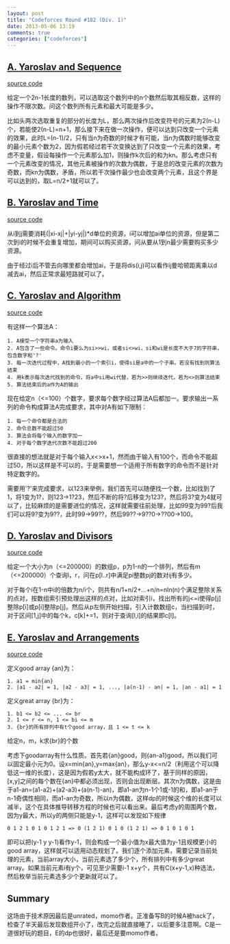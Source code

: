 ```yaml
---
layout: post
title: "Codeforces Round #182 (Div. 1)"
date: 2013-05-06 13:19
comments: true
categories: ["codeforces"]
---
```


[A. Yaroslav and Sequence](http://www.codeforces.com/contest/301/problem/A)
--------------------------

[source code](https://github.com/delta4d/AlgoSolution/blob/master/codeforces/182/1/A.cpp)

给定一个2n-1长度的数列，可以选取这个数列中的n个数然后取其相反数，这样的操作不限次数。问这个数列所有元素和最大可能是多少。

比如头两次选取重复的部分的长度为L，那么两次操作后改变符号的元素为2(n-L)个，若能使2(n-L)=n+1，那么接下来在做一次操作，便可以达到只改变一个元素的效果，此时L=(n-1)/2，只有当n为奇数的时候才有可能，当n为偶数时能够改变的最小元素个数为2，因为假若经过若干次变换达到了只改变一个元素的效果，考虑不变量，假设每操作一个元素那么加1，则操作k次后的和为kn。那么考虑只有一个元素改变的情况，其他元素被操作的次数为偶数，于是总的改变元素的次数为奇数，而kn为偶数，矛盾，所以若干次操作最少也会改变两个元素，且这个界是可以达到的，取L=n/2+1就可以了。


[B. Yaroslav and Time](http://www.codeforces.com/contest/301/problem/B)
----------------------

[source code](https://github.com/delta4d/AlgoSolution/blob/master/codeforces/182/1/B.cpp)

从i到j需要消耗(\|xi-xj\|+\|yi-yj\|)\*d单位的资源，i可以增加ai单位的资源，但是第二次到i的时候不会重复增加，期间可以购买资源，问从要从1到n最少需要购买多少资源。

由于经过i后不管去向哪里都会增加ai，于是将dis(i,j)可以看作ij曼哈顿距离乘以d减去ai，然后正常求最短路就可以了。


[C. Yaroslav and Algorithm](http://www.codeforces.com/contest/301/problem/C)
---------------------------

[source code](https://github.com/delta4d/AlgoSolution/blob/master/codeforces/182/1/C.rb)

有这样一个算法A：

	1. A接受一个字符串a为输入
	2. A包含了一些命令。命令i要么为si>>wi，或者si<>wi，si和wi是长度不大于7的字符串，包含数字和'?'
	3. 每一次迭代过程中，A找到最小的一个索引i，使得si是a中的一个子串。若没有找到则算法结束
	4. 用k表示每次迭代找到的命令，将a中si用wi代替，若为>>则继续迭代，若为<>则算法结束
	5. 算法结束后的a作为A的输出

现在给定n（\<=100）个数字，要求每个数字经过算法A后都加一。要求输出一系列的命令构成算法A完成要求，其中对A有如下限制：
	
	1. 每一个命令都是合法的
	2. 命令总数不能超过50
	3. 算法会将每个输入的数字加一
	4. 对于每个数字迭代次数不能超过200

很直接的想法就是对于每个输入x\<\>x+1，然而由于输入有100个，而命令不能超过50，所以这样是不可以的，于是需要想一个适用于所有数字的命令而不是针对特定数字的。

需要用'?'来完成要求，以123来举例，我们首先可以随便找一个数，比如找到了1，将1变为1?，则123-\>1?23，然后不断的将?后移变为123?，然后将3?变为4就可以了，比较麻烦的是需要进位的情况，这样就需要往前处理，比如99变为99?后我们可以将9?变为9??，此时99-\>99??，然后99??-\>9??0-\>??00-\>100。

[D. Yaroslav and Divisors](http://www.codeforces.com/contest/301/problem/D)
--------------------------

[source code](https://github.com/delta4d/AlgoSolution/blob/master/codeforces/182/1/D.cpp)

给定一个大小为n（\<=200000）的数组p，p为1-n的一个排列，然后有m（\<=200000）个查询l，r，问在p[l..r]中满足pi整数pj的数对ij有多少。

对于每个i在1-n中i的倍数为n/i个，则共有n/1+n/2+...+n/n=nln(n)个满足整除关系的点对，按数组索引预处理出这样的点对，比如对索引i，找出所有的j<=i使得p[j]整除p[i]或p[i]整除p[j]。然后从p左侧开始扫描，引入计数数组c，当扫描到i时，对于区间[1,j]中的每个k，c[k]+=1，则对于查询[l,i]的结果即c[l]。

[E. Yaroslav and Arrangements](http://www.codeforces.com/contest/301/problem/E)
------------------------------

[source code](https://github.com/delta4d/AlgoSolution/blob/master/codeforces/182/1/E.cpp)

定义good array {an}为：

	1. a1 = min{an}
	2. |a1 - a2| = 1, |a2 - a3| = 1, ..., |a(n-1) - an| = 1, |an - a1| = 1

定义great array {br}为：

	1. b1 <= b2 <= ... <= br
	2. 1 <= r <= n, 1 <= bi <= m
	3. {br}的所有排列中有t个good array，且 1 <= t <= k

给定n，m，k求{br}的个数

考虑下goodarray有什么性质。首先若{an}good，则{an-a1}good，所以我们可以固定最小元为0。设x=min{an},y=max{an}，那么y-x\<=n/2（利用这个可以降低这一维的长度），这是因为假若y太大，就不能构成环了，基于同样的原因，[x,y]之间的每个数在{an}中都必须出现，否则会出现断层。其次n为偶数，这是由于a1-an=(a1-a2)+(a2-a3)+(a(n-1)-an)，即a1-an为n-1个1或-1的和，即a1-an于n-1奇偶性相同，而a1-an为奇数，所以n为偶数，这样dp的时候这个维的长度可以减半，这个在具体推导转移方程的时候也可以看出来。最后考虑y的周围两个数，因为y最大，所以y的两侧只能是y-1，这样可以发现如下规律

	0 1 2 1 0 1 0 1 2 1 => 0 (1 2 1) 0 1 0 (1 2 1) => 0 1 0 1 0 1

即可以把(y-1 y y-1)看作y-1，则会构成一个最小值为x最大值为y-1且规模更小的good array，这样就可以适用动态规划了。我们逐个添加元素，需要记录当前处理的元素，当前array大小，当前元素选了多少个，所有排列中有多少great array。如果当前元素i有y个，可见至少需要i-1 x+y个，共有C(x+y-1,x)种选法，然后枚举当前元素选多少个更新就可以了。

Summary
-------

这场由于技术原因最后是unrated，momo作者。正准备写B的时候A被hack了，检查了半天最后发现数组开小了，改完之后就直接睡了，以后要多注意啊。C是一道很好玩的题目，E的dp也很好，最后还是要momo作者。
